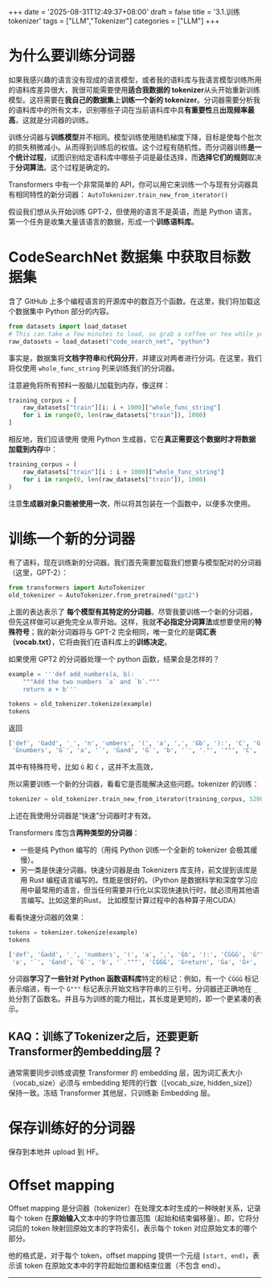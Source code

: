 +++
date = '2025-08-31T12:49:37+08:00'
draft = false
title = '3.1.训练tokenizer'
tags = ["LLM","Tokenizer"]
categories = ["LLM"]
+++


# 为什么要训练分词器

如果我感兴趣的语言没有现成的语言模型，或者我的语料库与我语言模型训练所用的语料库差异很大，我很可能需要使用**适合我数据的 tokenizer**从头开始重新训练模型。这将需要在**我自己的数据集**上**训练一个新的 tokenizer**。分词器需要分析我的语料库中的所有文本，识别哪些子词在当前语料库中具**有重要性**且**出现频率最高**，这就是分词器的训练。

训练分词器与**训练模型**并不相同。模型训练使用随机梯度下降，目标是使每个批次的损失稍微减小。从而得到训练后的权值。这个过程有随机性。而分词器训练**是一个统计过程**，试图识别给定语料库中哪些子词是最佳选择，而**选择它们的规则**取决于**分词算法**。这个过程是确定的。

Transformers 中有一个非常简单的 API，你可以用它来训练一个与现有分词器具有相同特性的新分词器： `AutoTokenizer.train_new_from_iterator()`

假设我们想从头开始训练 GPT-2，但使用的语言不是英语，而是 Python 语言。第一个任务是收集大量该语言的数据，形成一个**训练语料库**。


# CodeSearchNet 数据集 中获取目标数据集

含了 GitHub 上多个编程语言的开源库中的数百万个函数。在这里，我们将加载这个数据集中 Python 部分的内容。

~~~py
from datasets import load_dataset
# This can take a few minutes to load, so grab a coffee or tea while you wait!
raw_datasets = load_dataset("code_search_net", "python")
~~~

事实是，数据集将**文档字符串**和**代码分开**，并建议对两者进行分词。在这里，我们将仅使用 `whole_func_string` 列来训练我们的分词器。

注意避免将所有预料一股脑儿加载到内存，像这样：

~~~py
training_corpus = [
    raw_datasets["train"][i: i + 1000]["whole_func_string"]
    for i in range(0, len(raw_datasets["train"]), 1000)
]
~~~

相反地，我们应该使用 使用 Python 生成器，它在**真正需要这个数据时才将数据加载到内存**中：

~~~py
training_corpus = (
    raw_datasets["train"][i : i + 1000]["whole_func_string"]
    for i in range(0, len(raw_datasets["train"]), 1000)
)
~~~

注意**生成器对象只能被使用一次**，所以将其包装在一个函数中，以便多次使用。


# 训练一个新的分词器

有了语料，现在训练新的分词器。我们首先需要加载我们想要与模型配对的分词器（这里，GPT-2）：

~~~py
from transformers import AutoTokenizer
old_tokenizer = AutoTokenizer.from_pretrained("gpt2")
~~~

上面的表达表示了 **每个模型有其特定的分词器**。尽管我要训练一个新的分词器，但先这样做可以避免完全从零开始。这样，我就**不必指定分词算法**或想要使用的**特殊符号**；我的新分词器将与 GPT-2 完全相同，唯一变化的是**词汇表（vocab.txt）**，它将由我们在语料库上的**训练决定**。

如果使用 GPT2 的分词器处理一个 python 函数，结果会是怎样的？

~~~py
example = '''def add_numbers(a, b):
    """Add the two numbers `a` and `b`."""
    return a + b'''

tokens = old_tokenizer.tokenize(example)
tokens
~~~

返回

~~~py
['def', 'Ġadd', '_', 'n', 'umbers', '(', 'a', ',', 'Ġb', '):', 'Ċ', 'Ġ', 'Ġ', 'Ġ', 'Ġ"""', 'Add', 'Ġthe', 'Ġtwo',
 'Ġnumbers', 'Ġ`', 'a', '`', 'Ġand', 'Ġ`', 'b', '`', '."', '""', 'Ċ', 'Ġ', 'Ġ', 'Ġ', 'Ġreturn', 'Ġa', 'Ġ+', 'Ġb']
~~~

其中有特殊符号，比如 `Ġ` 和 `Ċ` ，这并不太高效，

所以需要训练一个新的分词器，看看它是否能解决这些问题。tokenizer 的训练：

~~~py
tokenizer = old_tokenizer.train_new_from_iterator(training_corpus, 52000)
~~~ 

上述在我使用分词器是“快速”分词器时才有效。

Transformers 库包含**两种类型的分词器**：

- 一些是纯 Python 编写的（用纯 Python 训练一个全新的 tokenizer 会极其缓慢）。
- 另一类是快速分词器。快速分词器是由 Tokenizers 库支持，前文提到该库是用 Rust 编程语言编写的。性能是很好的。（Python 是数据科学和深度学习应用中最常用的语言，但当任何需要并行化以实现快速执行时，就必须用其他语言编写。比如这里的Rust， 比如模型计算过程中的各种算子用CUDA）

看看快速分词器的效果：

~~~py
tokens = tokenizer.tokenize(example)
tokens

['def', 'Ġadd', '_', 'numbers', '(', 'a', ',', 'Ġb', '):', 'ĊĠĠĠ', 'Ġ"""', 'Add', 'Ġthe', 'Ġtwo', 'Ġnumbers', 'Ġ`',
 'a', '`', 'Ġand', 'Ġ`', 'b', '`."""', 'ĊĠĠĠ', 'Ġreturn', 'Ġa', 'Ġ+', 'Ġb']
~~~

分词器**学习了一些针对 Python 函数语料库**特定的标记：例如，有一个 `ĊĠĠĠ` 标记表示缩进，有一个 `Ġ"""` 标记表示开始文档字符串的三引号。分词器还正确地在 `_` 处分割了函数名。并且与为训练的能力相比，其长度是更短的，即一个更紧凑的表示。

## KAQ：训练了Tokenizer之后，还要更新Transformer的embedding层？

通常需要同步训练或调整 Transformer 的 embedding 层，因为词汇表大小（vocab_size）必须与 embedding 矩阵的行数（[vocab_size, hidden_size]）保持一致。冻结 Transformer 其他层，只训练新 Embedding 层。


# 保存训练好的分词器

保存到本地并 upload 到 HF。


# Offset mapping

Offset mapping 是分词器（tokenizer）在处理文本时生成的一种映射关系，记录每个 token 在**原始输入**文本中的字符位置范围（起始和结束偏移量）。即，它将分词后的 token 映射回原始文本的字符索引，表示每个 token 对应原始文本的哪个部分。

他的格式是，对于每个 token，offset mapping 提供一个元组 `[start, end)`，表示该 token 在原始文本中的字符起始位置和结束位置（不包含 end）。


***
